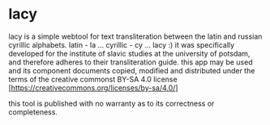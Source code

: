 # lacy
lacy is a simple webtool for text transliteration between the latin and russian cyrillic alphabets.
latin - la ... cyrillic - cy ... lacy :)
it was specifically developed for the institute of slavic studies at the university of potsdam, and therefore adheres to their transliteration guide.
this app may be used and its component documents copied, modified and distributed under the terms of the creative commonst BY-SA 4.0 license
[https://creativecommons.org/licenses/by-sa/4.0/]

this tool is published with no warranty as to its correctness or completeness.
